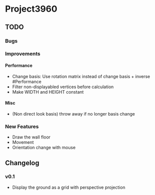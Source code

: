 # Project3960

## TODO

### Bugs


### Improvements

#### Performance
* Change basis: Use rotation matrix instead of change basis + inverse #Performance
* Filter non-displayabled vertices before calculation
* Make WIDTH and HEIGHT constant

#### Misc
* (Non direct look basis) throw away if no longer basis change


### New Features
* Draw the wall floor
* Movement
* Orientation change with mouse

## Changelog

### v0.1
* Display the ground as a grid with perspective projection